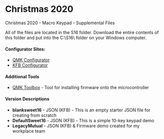 # Christmas 2020
Christmas 2020 - Macro Keypad - Supplemental Files

All of the files are located in the S16 folder. Download the entire contents of this folder and put into the C:\S16\ folder on your Windows computer.

<h4>Configurator Sites:</h4>
<ul>
    <li><a href="https://config.qmk.fm/#/1upkeyboards/sweet16/v1/LAYOUT_ortho_4x4">QMK Configurator</a></li>
    <li><a href="https://kbfirmware.com/">KFB Configurator</a></li>
</ul>

<h4>Additional Tools</h4>
<ul>
    <li><a href="https://github.com/qmk/qmk_toolbox">QMK Toolbox</a> - Tool for installing firmware onto the microcontroller</li>
</ul>

<h4>Version Descriptions</h4>
<ul>
    <li><b>blanksweet16</b> - JSON (KFB) - This is an empty starter JSON file for creating from scratch</li>
    <li><b>DefaultSweet16</b> - JSON (KFB) - This is a simple 10-key keypad demo</li>
    <li><b>LegacyMutual</b> - JSON (KFB) & Firmware demo created for my workplace team</li>
</ul>
